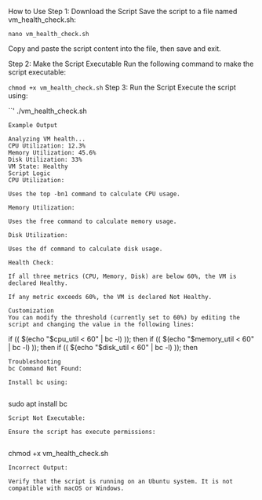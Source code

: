 How to Use
Step 1: Download the Script
Save the script to a file named vm_health_check.sh:



`nano vm_health_check.sh`

Copy and paste the script content into the file, then save and exit.

Step 2: Make the Script Executable
Run the following command to make the script executable:


`chmod +x vm_health_check.sh`
Step 3: Run the Script
Execute the script using:


``'
./vm_health_check.sh
```
Example Output

Analyzing VM health...
CPU Utilization: 12.3%
Memory Utilization: 45.6%
Disk Utilization: 33%
VM State: Healthy
Script Logic
CPU Utilization:

Uses the top -bn1 command to calculate CPU usage.

Memory Utilization:

Uses the free command to calculate memory usage.

Disk Utilization:

Uses the df command to calculate disk usage.

Health Check:

If all three metrics (CPU, Memory, Disk) are below 60%, the VM is declared Healthy.

If any metric exceeds 60%, the VM is declared Not Healthy.

Customization
You can modify the threshold (currently set to 60%) by editing the script and changing the value in the following lines:

```

if (( $(echo "$cpu_util < 60" | bc -l) )); then
if (( $(echo "$memory_util < 60" | bc -l) )); then
if (( $(echo "$disk_util < 60" | bc -l) )); then
```
Troubleshooting
bc Command Not Found:

Install bc using:


```
sudo apt install bc
```
Script Not Executable:

Ensure the script has execute permissions:


```
chmod +x vm_health_check.sh
```
Incorrect Output:

Verify that the script is running on an Ubuntu system. It is not compatible with macOS or Windows.